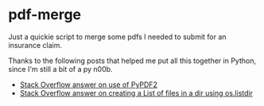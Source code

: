 # pdf-merge

Just a quickie script to merge some pdfs I needed to submit for an insurance claim.

Thanks to the following posts that helped me put all this together in Python, since I'm still a bit of a py n00b.
- [Stack Overflow answer on use of PyPDF2](https://stackoverflow.com/a/58742776/1198330)
- [Stack Overflow answer on creating a List of files in a dir using os.listdir](https://stackoverflow.com/a/3207973)
